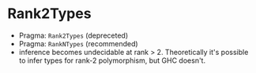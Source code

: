 # Rank2Types

- Pragma: `Rank2Types` (depreceted)
- Pragma: `RankNTypes` (recommended)
- inference becomes undecidable at rank > 2. Theoretically it's possible to infer types for rank-2 polymorphism, but GHC doesn't.
